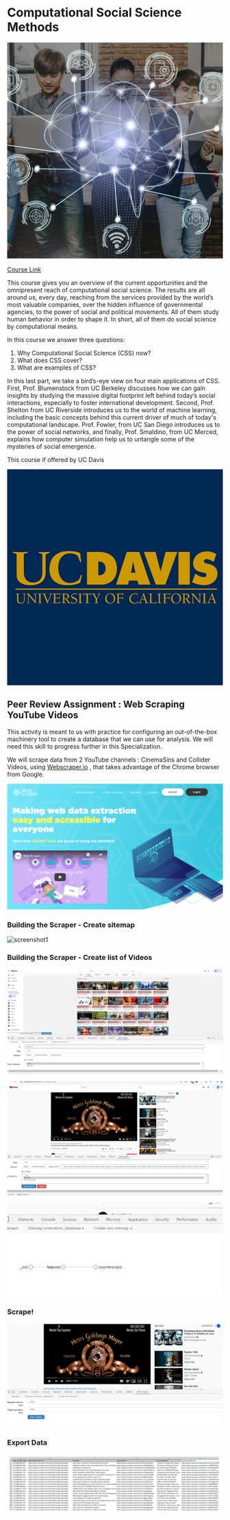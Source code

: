 # Computational Social Science Methods

![logo](images/logo.jfif)

[Course Link](https://www.coursera.org/learn/computational-social-science-methods?specialization=computational-social-science-ucdavis)

This course gives you an overview of the current opportunities and the omnipresent reach of computational social science. The results are all around us, every day, reaching from the services provided by the world’s most valuable companies, over the hidden influence of governmental agencies, to the power of social and political movements. All of them study human behavior in order to shape it. In short, all of them do social science by computational means.

In this course we answer three questions:
1. Why Computational Social Science (CSS) now?
2. What does CSS cover?
3. What are examples of CSS?

In this last part, we take a bird’s-eye view on four main applications of CSS. First, Prof. Blumenstock from UC Berkeley discusses how we can gain insights by studying the massive digital footprint left behind today’s social interactions, especially to foster international development. Second, Prof. Shelton from UC Riverside introduces us to the world of machine learning, including the basic concepts behind this current driver of much of today's computational landscape. Prof. Fowler, from UC San Diego introduces us to the power of social networks, and finally, Prof. Smaldino, from UC Merced, explains how computer simulation help us to untangle some of the mysteries of social emergence.

This course if offered by UC Davis

![college](images/college.jpg)

## Peer Review Assignment : Web Scraping YouTube Videos

T​his activity is meant to us with practice for configuring an out-of-the-box machinery tool to create a database that we can use for analysis. We will need this skill to progress further in this Specialization.

We will scrape data from 2 YouTube channels : CinemaSins and Collider Videos, using [Webscraper.io](https://webscraper.io/) ,
that takes advantage of the Chrome browser from Google.

![screenshot0](images/screenshot0.PNG)

### Building the Scraper - Create sitemap
![screenshot1](screenshot1.PNG)

### Building the Scraper - Create list of Videos
![screenshot2](images/screenshot2.PNG)

![screenshot3](images/screenshot3.PNG)

![screenshot4](images/screenshot4.PNG)

### Scrape!
![screenshot5](images/screenshot5.PNG)

### Export Data
![screenshot6](images/screenshot6.PNG)

